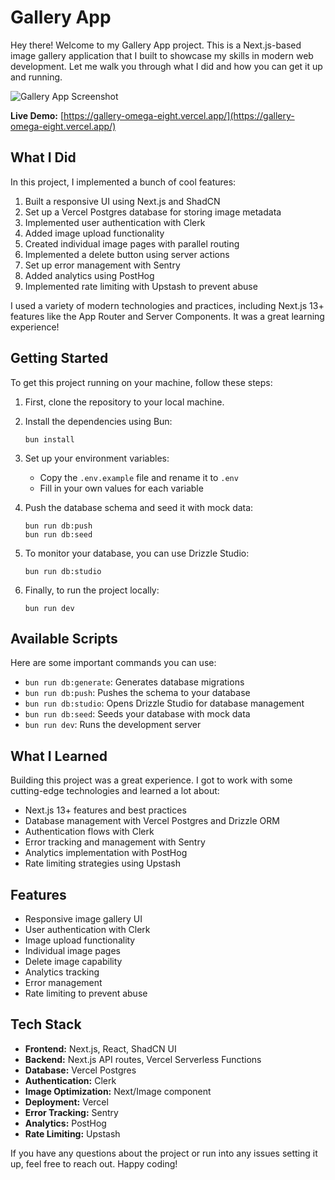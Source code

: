 # Gallery App

Hey there! Welcome to my Gallery App project. This is a Next.js-based image gallery application that I built to showcase my skills in modern web development. Let me walk you through what I did and how you can get it up and running.

![Gallery App Screenshot](https://github.com/user-attachments/assets/6a54eb29-01dd-4124-938e-db081f23080f)

**Live Demo:** [https://gallery-omega-eight.vercel.app/](https://gallery-omega-eight.vercel.app/)

## What I Did

In this project, I implemented a bunch of cool features:

1. Built a responsive UI using Next.js and ShadCN
2. Set up a Vercel Postgres database for storing image metadata
3. Implemented user authentication with Clerk
4. Added image upload functionality
5. Created individual image pages with parallel routing
6. Implemented a delete button using server actions
7. Set up error management with Sentry
8. Added analytics using PostHog
9. Implemented rate limiting with Upstash to prevent abuse

I used a variety of modern technologies and practices, including Next.js 13+ features like the App Router and Server Components. It was a great learning experience!

## Getting Started

To get this project running on your machine, follow these steps:

1. First, clone the repository to your local machine.

2. Install the dependencies using Bun:

   ```
   bun install
   ```

3. Set up your environment variables:

   - Copy the `.env.example` file and rename it to `.env`
   - Fill in your own values for each variable

4. Push the database schema and seed it with mock data:

   ```
   bun run db:push
   bun run db:seed
   ```

5. To monitor your database, you can use Drizzle Studio:

   ```
   bun run db:studio
   ```

6. Finally, to run the project locally:
   ```
   bun run dev
   ```

## Available Scripts

Here are some important commands you can use:

- `bun run db:generate`: Generates database migrations
- `bun run db:push`: Pushes the schema to your database
- `bun run db:studio`: Opens Drizzle Studio for database management
- `bun run db:seed`: Seeds your database with mock data
- `bun run dev`: Runs the development server

## What I Learned

Building this project was a great experience. I got to work with some cutting-edge technologies and learned a lot about:

- Next.js 13+ features and best practices
- Database management with Vercel Postgres and Drizzle ORM
- Authentication flows with Clerk
- Error tracking and management with Sentry
- Analytics implementation with PostHog
- Rate limiting strategies using Upstash

## Features

- Responsive image gallery UI
- User authentication with Clerk
- Image upload functionality
- Individual image pages
- Delete image capability
- Analytics tracking
- Error management
- Rate limiting to prevent abuse

## Tech Stack

- **Frontend:** Next.js, React, ShadCN UI
- **Backend:** Next.js API routes, Vercel Serverless Functions
- **Database:** Vercel Postgres
- **Authentication:** Clerk
- **Image Optimization:** Next/Image component
- **Deployment:** Vercel
- **Error Tracking:** Sentry
- **Analytics:** PostHog
- **Rate Limiting:** Upstash

If you have any questions about the project or run into any issues setting it up, feel free to reach out. Happy coding!
